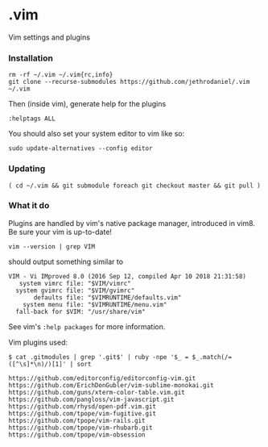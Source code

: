 # .vim

Vim settings and plugins

### Installation

```
rm -rf ~/.vim ~/.vim{rc,info}
git clone --recurse-submodules https://github.com/jethrodaniel/.vim ~/.vim
```

Then (inside vim), generate help for the plugins

```
:helptags ALL
```

You should also set your system editor to vim like so:

```
sudo update-alternatives --config editor
```

### Updating

```
( cd ~/.vim && git submodule foreach git checkout master && git pull )
```

### What it do

Plugins are handled by vim's native package manager, introduced in vim8. Be sure your vim is up-to-date!

```
vim --version | grep VIM
```

should output something similar to

```
VIM - Vi IMproved 8.0 (2016 Sep 12, compiled Apr 10 2018 21:31:58)
   system vimrc file: "$VIM/vimrc"
  system gvimrc file: "$VIM/gvimrc"
       defaults file: "$VIMRUNTIME/defaults.vim"
    system menu file: "$VIMRUNTIME/menu.vim"
  fall-back for $VIM: "/usr/share/vim"
```

See vim's `:help packages` for more information.

Vim plugins used:

```
$ cat .gitmodules | grep '.git$' | ruby -npe '$_ = $_.match(/= ([^\s]*\n)/)[1]' | sort

https://github.com/editorconfig/editorconfig-vim.git
https://github.com/ErichDonGubler/vim-sublime-monokai.git
https://github.com/guns/xterm-color-table.vim.git
https://github.com/pangloss/vim-javascript.git
https://github.com/rhysd/open-pdf.vim.git
https://github.com/tpope/vim-fugitive.git
https://github.com/tpope/vim-rails.git
https://github.com/tpope/vim-rhubarb.git
https://github.com/tpope/vim-obsession
```
